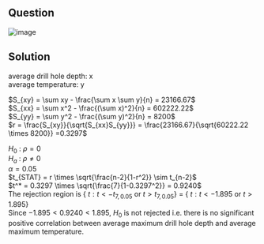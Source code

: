 ## Question

![image](https://github.com/user-attachments/assets/b839715e-13b0-4165-b3d7-efcb883820d4)

## Solution
average drill hole depth: x  
average temperature: y  

$S_{xy} = \sum xy - \frac{\sum x \sum y}{n} = 23166.67$  
$S_{xx} = \sum x^2 - \frac{(\sum x)^2}{n} = 602222.22$  
$S_{yy} = \sum y^2 - \frac{(\sum y)^2}{n} = 8200$  
$r = \frac{S_{xy}}{\sqrt{S_{xx}S_{yy}}} = \frac{23166.67}{\sqrt{60222.22 \times 8200}} =0.3297$  

$H_0$ : $\rho = 0$  
$H_a$ : $\rho \neq 0$  
$\alpha = 0.05$  
$t_{STAT} = r \times \sqrt{\frac{n-2}{1-r^2}} \sim t_{n-2}$  
$t^* = 0.3297 \times \sqrt{\frac{7}{1-0.3297^2}} = 0.9240$  
The rejection region is { $t: t < -t_{7, 0.05}$ or $t > t_{7, 0.05}$} = { $t: t < -1.895$ or $t > 1.895$}  
Since $-1.895 < 0.9240 < 1.895$, $H_0$ is not rejected i.e. there is no significant positive correlation between average maximum drill hole depth and average maximum temperature.
